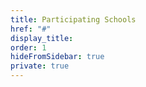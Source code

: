 ```yaml
---
title: Participating Schools
href: "#"
display_title:
order: 1
hideFromSidebar: true
private: true
---
```

